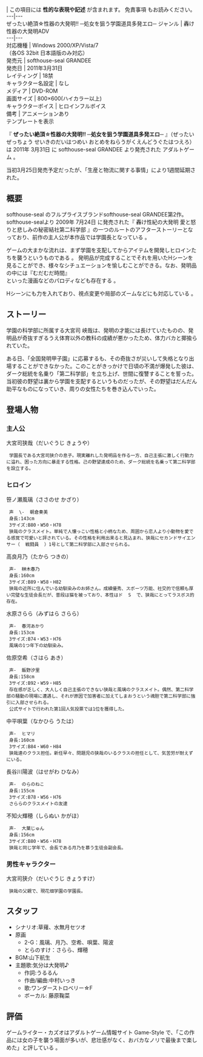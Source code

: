 |  この項目には **性的な表現や記述** が含まれます。  免責事項  もお読みください。  
---|---  
ぜったい絶頂☆性器の大発明!! ─処女を狙う学園道具多発エロ─  ジャンル  |  轟け性器の大発明ADV   
---|---  
対応機種  |  Windows 2000/XP/Vista/7   
（各OS 32bit 日本語版のみ対応）  
発売元  |  softhouse-seal GRANDEE   
発売日  |  2011年3月31日   
レイティング  |  18禁   
キャラクター名設定  |  なし   
メディア  |  DVD-ROM   
画面サイズ  |  800×600(ハイカラー以上)   
キャラクターボイス  |  ヒロインフルボイス   
備考  |  アニメーションあり   
テンプレートを表示  
  
『 **ぜったい絶頂☆性器の大発明!! ─処女を狙う学園道具多発エロ─** 』（ぜったいぜっちょう せいきのだいはつめい
おとめをねらうがくえんどうぐたはつえろ）は  2011年  3月31日  に  softhouse-seal GRANDEE  より発売された
アダルトゲーム  。

当初3月25日発売予定だったが、「生産と物流に関する事情」により1週間延期された。

##  概要  

softhouse-seal  のフルプライスブランドsofthouse-seal GRANDEE第2作。softhouse-sealより  2009年
7月24日  に発売された『  轟け性紀の大発明 愛と怒りと悲しみの秘密結社第二科学部
』の一つのルートのアフターストーリーとなっており、前作の主人公が本作品では学園長となっている    。

ゲームの大まかな流れは、まず学園を支配してからアイテムを開発しヒロインたちを襲うというものである    。
発明品が完成することでそれを用いたHシーンを見ることができ、様々なシチュエーションを愉しむことができる。なお、発明品の中には『むだむだ時間』  
といった漫画などのパロディなども存在する    。

Hシーンにも力を入れており、視点変更や局部のズームなどにも対応している    。

##  ストーリー  

学園の科学部に所属する大宮司 峡哉は、発明の才能には長けていたものの、発明品が奇抜すぎるうえ体育以外の教科の成績が悪かったため、体力バカと揶揄られていた。

ある日、「全国発明甲子園」に応募するも、その奇抜さが災いして失格となり出場することができなかった。このことがきっかけで日頃の不満が爆発した彼は、ダーク総統を名乗り「第二科学部」を立ち上げ、世間に復讐することを誓った。
当初彼の野望は裏から学園を支配するというものだったが、その野望はだんだん助平なものになっていき、周りの女性たちを巻き込んでいった。

##  登場人物  

###  主人公  

大宮司狭哉（だいぐうじ きょうや）

     学園長である大宮司狭介の息子。現実離れした発明品を作る一方、自己主張に激しく行動力に溢れ、困った方向に暴走する性格。己の野望達成のため、ダーク総統を名乗って第二科学部を設立する。 

###  ヒロイン  

笹ノ瀬風璃（ささのせ かざり）

     声  \-  朝倉奏美 
     身長:143cm 
     3サイズ:B80・W50・H78 
     狭哉のクラスメイト。単純で人懐っこい性格と小柄なため、周囲から恋人より小動物を愛でる感覚で可愛いと評されている。その性格を利用出来ると見込まれ、狭哉にセカンドサイエンサー（  戦闘員  ）1号として第二科学部に入部させられる。 
高良月乃（たから つきの）

     声-  榊木春乃 
     身長:160cm 
     3サイズ:B89・W58・H82 
     狭哉の近所に住んでいる幼馴染みのお姉さん。成績優秀、スポーツ万能、社交的で信頼も厚い完璧な生徒会長だが、普段は猫を被っており、本性はド  S  で、狭哉にとってラスボス的存在。 
水原さらら（みずはら さらら）

     声-  春河あかり 
     身長:153cm 
     3サイズ:B74・W53・H76 
     風璃の1つ年下の幼馴染み。 
佐原空希（さはら あき）

     声-  飯野汐里 
     身長:158cm 
     3サイズ:B92・W59・H85 
     存在感が乏しく、大人しく自己主張のできない狭哉と風璃のクラスメイト。偶然、第二科学部の騒動の現場に遭遇し、それが原因で加害者に加えてしまおうという魂胆で第二科学部に強引に入部させられる。 
     公式サイトで行われた第1回人気投票では1位を獲得した。 
中平唄葉（なかひら うたは）

     声-  ヒマリ 
     身長:160cm 
     3サイズ:B84・W60・H84 
     狭哉達のクラス担任。新任早々、問題児の狭哉のいるクラスの担任として、気苦労が耐えずにいる。 
長谷川陽波（はせがわ ひなみ）

     声-  のらのねこ 
     身長:155cm 
     3サイズ:B78・W56・H76 
     さららのクラスメイトの友達 
不知火輝穂（しらぬい かがほ）

     声-  大葉じゅん 
     身長:156cm 
     3サイズ:B80・W56・H78 
     狭哉と同じ学年で、会長である月乃を慕う生徒会副会長。 

###  男性キャラクター  

大宮司狭介（だいぐうじ きょうすけ）

     狭哉の父親で、現花畑学園の学園長。 

##  スタッフ  

  * シナリオ:草薙、水無月セツオ 
  * 原画 
    * 2-G：風璃、月乃、空希、唄葉、陽波 
    * とらのすけ：さらら、輝穂 
  * BGM:山下航生 
  * 主題歌:気分は大発明♪ 
    * 作詞:うるるん 
    * 作曲/編曲:中村いっき 
    * 歌:ワンダーストロベリー☆F 
    * ボーカル:  藤原鞠菜 

##  評価  

ゲームライター・カズオはアダルトゲーム情報サイト  Game-Style
で、「この作品には女の子を襲う場面が多いが、悲壮感がなく、おバカなノリで最後まで楽しめた」と評している    。

